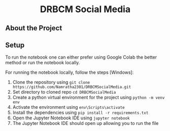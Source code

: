 <h1 align="center" >DRBCM Social Media</h1>

<h2 align="" >About the Project</h2>
<Write Content Here>

<h2 align="" >Setup</h2>

To run the notebook one can either prefer using Google Colab the better method or run the notebook locally.

For running the notebook locally, follow the steps [Windows]:

1. Clone the repository using `git clone https://github.com/Namratha2301/DRBCMSocialMedia.git`
2. Set directory to cloned repo `cd DRBCMSocialMedia`
3. Create a python virtual environment for the project using `python -m venv env`
4. Activate the environment using `env\Scripts\activate`
5. Install the dependencies using `pip install -r requirements.txt`
6. Open the Jupyter Notebook IDE using `jupyter notebook`
7. The Jupyter Notebook IDE should open up allowing you to run the file
